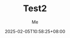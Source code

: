 ---
# 文章发布日期和时间 (ISO 8601 格式，+08:00 表示北京时间)
date: '2025-02-05T10:58:25+08:00'

# 草稿模式：true 时 Hugo 默认不渲染，可通过 hugo server -D 预览
draft: true

# 文章标题（显示在页面和浏览器标签）
title: 'Test2'

# 文章标签（用于分类）
tags: ["first"]

# 作者信息（单作者写法）
author: "Me"
# 多作者写法（取消注释即可使用）：
# author: ["Me", "You"]

# 目录控制：是否显示目录
showToc: true

# 目录默认状态：true=展开 / false=折叠
TocOpen: false

# 隐藏元数据（日期、作者、标签等）
hidemeta: false

# 是否开启评论区（需配置评论系统如 Utterances）
comments: false

# 文章摘要（SEO 和摘要显示用）
description: "Desc Text."

# 规范链接（SEO 防重复，填写最终正式 URL）
canonicalURL: "https://canonical.url/to/page"

# 禁用代码高亮（Highlight.js）
disableHLJS: true

# 禁用社交分享按钮
disableShare: false

# 隐藏文章摘要
hideSummary: false

# 是否在站内搜索中隐藏
searchHidden: true

# 显示阅读时间估算
ShowReadingTime: true

# 显示面包屑导航（如：主页 > 分类）
ShowBreadCrumbs: true

# 显示上一篇/下一篇文章链接
ShowPostNavLinks: true

# 显示字数统计
ShowWordCount: true

# 在分类/标签页显示 RSS 按钮
ShowRssButtonInSectionTermList: true

# 使用 Hugo 内置的目录生成逻辑
UseHugoToc: true

# 封面图配置
cover:
    image: "<image path/url>"  # 图片路径或 URL
    alt: "<alt text>"          # 图片无法加载时的替代文本
    caption: "<text>"          # 图片下方说明文字
    relative: false           # true=路径相对于文章目录（Page Bundles 专用）
    hidden: true               # true=仅在当前页隐藏封面图

# 编辑链接配置（指向 GitHub 等）
editPost:
    URL: "https://github.com/<path_to_repo>/content"  # 文章源文件链接
    Text: "Suggest Changes"   # 链接显示的文字
    appendFilePath: true      # 是否在链接后追加文件路径
---
